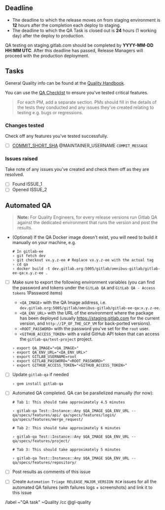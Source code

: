 <!--
# Read me first!

A Release Manager will create this issue once a staging deploy is completed.

A Release Manager should create the ["Changes tested" task list](#changes-tested) to mention the maintainers responsible for each commit since the last release so they can delegate testing.

You can use the following oneliner to get started, but you will need to mention the maintainers manually until there is a tool for this. ```git log PREVIOUS_TAG-ee..LATEST_TAG-ee --pretty=format:"- [ ] [%h](https://gitlab.com/gitlab-org/gitlab-ee/commit/%h) @%aN \`%s\`"```

The [deadline](#deadline) should be set to **12** hours after the completion of the deploy.

`RELEASE_VERSION` eg. `10.3.2`, `10.4.1`.

Set the issue title to: `YYYY-MM-DD: RELEASE_VERSION QA task`

If this is a security release add the word "Security"  before `RELEASE_VERSION`. `YYYY-MM-DD: Security RELEASE_VERSION QA task`

**Set the issue as confidential if this is a security release**
-->

## Deadline

* The deadline to which the release moves on from staging environment is **12** hours after the completion each deploy to staging.
* The deadline to which the QA Task is closed out is **24** hours (1 working day) after the deploy to production.

QA testing on staging.gitlab.com should be completed by **YYYY-MM-DD HH:MM UTC**.
After this deadline has passed, Release Managers will proceed with the production deployment.

## Tasks

General Quality info can be found at the [Quality Handbook](https://about.gitlab.com/handbook/quality/).

You can use the [QA Checklist](https://gitlab.com/gitlab-org/release/docs/blob/master/general/qa-checklist.md)
to ensure you've tested critical features.

> For each PM, add a separate section. PMs should fill in the details of the
tests they conducted and any issues they've created relating to testing e.g. bugs or regressions.

### Changes tested

Check off any features you've tested successfully.

- [ ] [COMMIT_SHORT_SHA](LINK_TO_COMMIT) @MAINTAINER_USERNAME `COMMIT_MESSAGE`

### Issues raised

Take note of any issues you've created and check them off as they are resolved.

- [ ] Found ISSUE_1
- [ ] Opened ISSUE_2

## Automated QA

> **Note:** For Quality Engineers, for every release versions run Gitlab QA
against the dedicated environment that runs the version and post the results.

- (Optional) If the QA Docker image doesn't exist, you will need to build it
manually on your machine, e.g.

  ```shell
  # In gitlab-ee
  › git fetch dev
  › git checkout vx.y.z-ee # Replace vx.y.z-ee with the actual tag
  › cd qa
  › docker build -t dev.gitlab.org:5005/gitlab/omnibus-gitlab/gitlab-ee-qa:x.y.z-ee .   
  ```
- [ ] Make sure to export the following environment variables (you can find the
  password and tokens under the `GitLab QA` and `GitLab QA - Access tokens` 1Password items)
  * `<QA_IMAGE>` with the QA Image address, i.e.
    `dev.gitlab.org:5005/gitlab/omnibus-gitlab/gitlab-ee-qa:x.y.z-ee`.
  * `<QA_ENV_URL>` with the URL of the environment where the package has been
    deployed (usually https://staging.gitlab.com for the current version, and
    `http://IP_OF_THE_GCP_VM` for back-ported versions).
  * `<ROOT_PASSWORD>` with the password you've set for the `root` user.
  * `<GITHUB_ACCESS_TOKEN>` with a valid GitHub API token that can access the
    `gitlab-qa/test-project` project.
  ```
  › export QA_IMAGE="<QA_IMAGE>"
  › export QA_ENV_URL="<QA_ENV_URL>"
  › export GITLAB_USERNAME=root
  › export GITLAB_PASSWORD="<ROOT_PASSWORD>"
  › export GITHUB_ACCESS_TOKEN="<GITHUB_ACCESS_TOKEN>"
  ```

- [ ] Update `gitlab-qa` if needed

  ```
  › gem install gitlab-qa
  ```
- [ ] Automated QA completed. QA can be parallelized manually (for now):

  ```
  # Tab 1: This should take approximately 4.5 minutes

  › gitlab-qa Test::Instance::Any $QA_IMAGE $QA_ENV_URL -- qa/specs/features/api/ qa/specs/features/login/ qa/specs/features/merge_request/
  ```

  ```
  # Tab 2: This should take approximately 6 minutes

  › gitlab-qa Test::Instance::Any $QA_IMAGE $QA_ENV_URL -- qa/specs/features/project/
  ```

  ```
  # Tab 3: This should take approximately 5 minutes

  › gitlab-qa Test::Instance::Any $QA_IMAGE $QA_ENV_URL -- qa/specs/features/repository/
  ```
- [ ] Post results as comments of this issue
- [ ] Create `Automation Triage RELEASE_MAJOR_VERSION RC#` issues for all the
    automated QA failures (with failures logs + screenshots) and link it to this issue

/label ~"QA task" ~Quality
/cc @gl-quality
